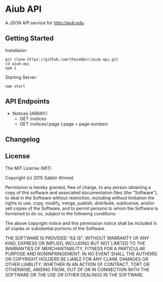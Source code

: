 # Aiub API
A JSON API service for http://aiub.edu

## Getting Started
Installaion:
```
git clone https://github.com/thesabbir/aiub-api.git
cd aiub-api
npm i
```
Starting Server:
```
npm start
```

## API Endpoints

* Notices (ARRAY):
   * GET /notices
   * GET /notices/:page (:page = page number)


## Changelog

## License

The MIT License (MIT)

Copyright (c) 2015 Sabbir Ahmed

Permission is hereby granted, free of charge, to any person obtaining a copy
of this software and associated documentation files (the "Software"), to deal
in the Software without restriction, including without limitation the rights
to use, copy, modify, merge, publish, distribute, sublicense, and/or sell
copies of the Software, and to permit persons to whom the Software is
furnished to do so, subject to the following conditions:

The above copyright notice and this permission notice shall be included in
all copies or substantial portions of the Software.

THE SOFTWARE IS PROVIDED "AS IS", WITHOUT WARRANTY OF ANY KIND, EXPRESS OR
IMPLIED, INCLUDING BUT NOT LIMITED TO THE WARRANTIES OF MERCHANTABILITY,
FITNESS FOR A PARTICULAR PURPOSE AND NONINFRINGEMENT. IN NO EVENT SHALL THE
AUTHORS OR COPYRIGHT HOLDERS BE LIABLE FOR ANY CLAIM, DAMAGES OR OTHER
LIABILITY, WHETHER IN AN ACTION OF CONTRACT, TORT OR OTHERWISE, ARISING FROM,
OUT OF OR IN CONNECTION WITH THE SOFTWARE OR THE USE OR OTHER DEALINGS IN
THE SOFTWARE.

  
